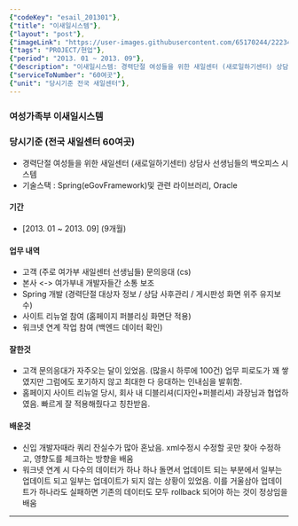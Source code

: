 ```yaml
---
{"codeKey": "esail_201301"},
{"title": "이새일시스템"},
{"layout": "post"},
{"imageLink": "https://user-images.githubusercontent.com/65170244/222340551-f1756965-7398-4092-a84a-c89c4a343da7.png"},
{"tags": "PROJECT/현업"},
{"period": "2013. 01 ~ 2013. 09"},
{"description": "이새일시스템: 경력단절 여성들을 위한 새일센터 (새로일하기센터) 상담사 선생님들의 백오피스 시스템"},
{"serviceToNumber": "60여곳"},
{"unit": "당시기준 전국 새일센터"},
---
```


### 여성가족부 이새일시스템

### 당시기준 (전국 새일센터 60여곳)

- 경력단절 여성들을 위한 새일센터 (새로일하기센터) 상담사 선생님들의 백오피스 시스템
- 기술스택 : Spring(eGovFramework)및 관련 라이브러리, Oracle

#### 기간

- [2013. 01 ~ 2013. 09] (9개월)

#### 업무 내역

- 고객 (주로 여가부 새일센터 선생님들) 문의응대 (cs)
- 본사 <-> 여가부내 개발자들간 소통 보조
- Spring 개발 (경력단절 대상자 정보 / 상담 사후관리 / 게시판성 화면 위주 유지보수)
- 사이트 리뉴얼 참여 (홈페이지 퍼블리싱 화면단 적용)
- 워크넷 연계 작업 참여 (백엔드 데이터 확인)

#### 잘한것

- 고객 문의응대가 자주오는 달이 있었음. (많을시 하루에 100건) 업무 피로도가 꽤 쌓였지만 그럼에도 포기하지 않고 최대한 다 응대하는 인내심을 발휘함.
- 홈페이지 사이트 리뉴얼 당시, 회사 내 디블리셔(디자인+퍼블리셔) 과장님과 협업하였음. 빠르게 잘 적용해줬다고 칭찬받음.

#### 배운것

- 신입 개발자때라 쿼리 잔실수가 많아 혼났음. xml수정시 수정할 곳만 찾아 수정하고, 영향도를 체크하는 방향을 배움
- 워크넷 연계 시 다수의 데이터가 하나 하나 돌면서 업데이트 되는 부분에서 일부는 업데이트 되고 일부는 업데이트가 되지 않는 상황이 있었음. 이를 거울삼아 업데이트가 하나라도 실패하면 기존의 데이터도 모두 rollback 되어야 하는 것이 정상임을 배움

---
